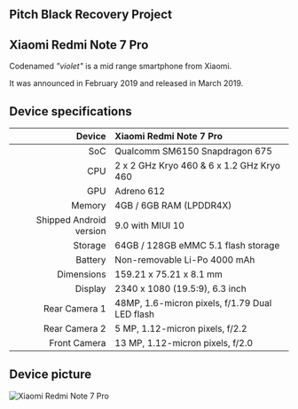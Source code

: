 ## Pitch Black Recovery Project

## Xiaomi Redmi Note 7 Pro 
Codenamed _"violet"_ is a mid range smartphone from Xiaomi.

It was announced in February 2019 and released in March 2019.

## Device specifications

| Device       | Xiaomi Redmi Note 7 Pro                         |
| -----------: | :---------------------------------------------- |
| SoC          | Qualcomm SM6150 Snapdragon 675                  |
| CPU          | 2 x 2 GHz Kryo 460 & 6 x 1.2 GHz Kryo 460       |
| GPU          | Adreno 612                                      |
| Memory       | 4GB / 6GB RAM (LPDDR4X)                         |
| Shipped Android version | 9.0 with MIUI 10                     |
| Storage      | 64GB / 128GB eMMC 5.1 flash storage             |
| Battery      | Non-removable Li-Po 4000 mAh                    |
| Dimensions   | 159.21 x 75.21 x 8.1 mm                         |
| Display      | 2340 x 1080 (19.5:9), 6.3  inch                 |
| Rear Camera 1 | 48MP, 1.6-micron pixels, f/1.79 Dual LED flash |
| Rear Camera 2 | 5 MP, 1.12-micron pixels, f/2.2                |
| Front Camera | 13 MP, 1.12-micron pixels, f/2.0                |

## Device picture

![Xiaomi Redmi Note 7 Pro](https://cdn.cnbj1.fds.api.mi-img.com/mi-mall/963828ec47b99ac1b057289517bed959.jpg)

